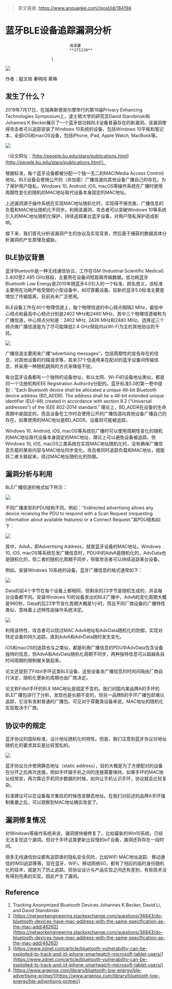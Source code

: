 > 原文链接: https://www.anquanke.com//post/id/184194 


# 蓝牙BLE设备追踪漏洞分析


                                阅读量   
                                **271134**
                            
                        |
                        
                                                                                    



[![](https://p4.ssl.qhimg.com/t01cc97f1d70c4212e7.png)](https://p4.ssl.qhimg.com/t01cc97f1d70c4212e7.png)

作者：殷文旭 秦明闯 黄琳

## 发生了什么？

2019年7月17日，在瑞典斯德哥尔摩举行的第19届Privacy Enhancing Technologies Symposium上，波士顿大学的研究员David Starobinski和Johannes K Becker展示了一个蓝牙低功耗BLE设备普遍存在的新漏洞。该漏洞使得攻击者可以追踪安装了Windows 10系统的设备，包括Windows 10平板和笔记本，全部iOS和macOS设备，包括iPhone, iPad, Apple Watch, MacBook等。

[![](https://p4.ssl.qhimg.com/t015c677ce91a5ce2c0.png)](https://p4.ssl.qhimg.com/t015c677ce91a5ce2c0.png)

（论文网址：[http://people.bu.edu/staro/publications.html](http://people.bu.edu/staro/publications.html)）

根据标准，每个蓝牙设备都被分配一个独一无二的MAC(Media Access Control)地址。BLE设备会使用公开的（非加密）广播信道向其他设备广播自己的存在。为了保护用户隐私，Windows 10, Android, iOS, macOS等操作系统在广播时使用周期性变化的随机的MAC地址取代设备本身固定的MAC地址。

上述漏洞源于操作系统在实现MAC地址随机化时，实现得不够完美，广播信息的负载和MAC地址随机化不同步。利用该漏洞，攻击者可以突破Windows 10等系统引入的MAC地址随机化保护，持续追踪某台蓝牙设备，对用户隐私保护造成影响。

接下来，我们首先分析该漏洞产生的协议及实现背景，然后基于捕获的数据具体分析漏洞的产生原理及威胁。



## BLE协议背景

蓝牙Bluetooth是一种无线通信协议，工作在ISM (Industrial Scientific Medical) 2.400至2.485 GHz频段，主要用在设备间短距离传输数据。低功耗蓝牙Bluetooth Low Energy是2010年随蓝牙4.0引入的一个标准，顾名思义，该标准主要用在功耗严格受限的小型设备中，如可穿戴设备。较新的蓝牙5.0标准主要是增加了传输距离，目前尚未广泛使用。

BLE设备工作在40个物理信道上，每个物理信道的中心频点相隔2 MHz，最低中心频点和最高中心频点分别是2402 MHz和2480 MHz。其中三个物理信道被称为广播信道，中心频点分别是：2402 MHz, 2426 MHz和2480 MHz。选择这三个频点做广播信道是为了尽可能降低2.4 GHz频段内以Wi-Fi为主的其他协议的干扰。

[![](https://p1.ssl.qhimg.com/t010547a429719bcf55.png)](https://p1.ssl.qhimg.com/t010547a429719bcf55.png)

广播信道主要用来广播“advertising messages”，包括周期性的宣告存在的信息，对其他设备的扫描请求等。其余37个信道用来在配对的蓝牙设备间传输信息，并采用一种随机跳频的方式来降低干扰。

每台蓝牙设备都有一个独特的设备地址，和以太网、Wi-Fi的设备地址类似，都是同一个注册机构IEEE Registration Authority分配的。蓝牙标准5.0的第一卷中提到：“Each Bluetooth device shall be allocated a unique 48-bit Bluetooth device address (BD_ADDR). The address shall be a 48-bit extended unique identifier (EUI-48) created in accordance with section 8.2 (“Universal addresses”) of the IEEE 802-2014 standard.” 理论上，BD_ADDR在设备的生命周期中是固定的，而且设备在工作时会使用公开的广播信道向其他设备广播自己的存在，如果使用的MAC地址是BD_ADDR，设备则可能被追踪。

Windows 10, Android, iOS, macOS等系统在广播时可以使用周期性变化的随机的MAC地址取代设备本身固定的MAC地址，理论上可以避免设备被追踪。但Windows 10, iOS, macOS三类系统在实现MAC地址随机化时，没有确保广播信息负载的某些内容与MAC地址同步变化，攻击者同时追踪负载和MAC地址，就能将二者关联起来，绕过MAC地址随机化的防御。



## 漏洞分析与利用

BLE广播信道的格式如下所示：

[![](https://p5.ssl.qhimg.com/t015a7cb356d80d39c5.png)](https://p5.ssl.qhimg.com/t015a7cb356d80d39c5.png)

不同广播类型的PDU结构不同。例如：“Indirected advertising allows any device receiving the PDU to respond with a Scan Request (requesting information about available features) or a Connect Request.”其PDU结构如下：

[![](https://p1.ssl.qhimg.com/t01f79dafc89c09ed68.png)](https://p1.ssl.qhimg.com/t01f79dafc89c09ed68.png)

其中，AdvA，即Advertising Address，就是蓝牙设备的MAC地址。Windows 10, iOS, macOS等系统在发广播信息时，PDU中的AdvA是随机化的，AdvData也是随机化的，但二者的随机化周期不同步，导致攻击者可以持续追踪某台设备。

例如，安装Windows 10系统的设备，蓝牙广播信息的格式通常如下：

[![](https://p3.ssl.qhimg.com/t01c1e27d7b7749ca5a.png)](https://p3.ssl.qhimg.com/t01c1e27d7b7749ca5a.png)

Data的前4个字节在每个设备上都相同，但剩余的23字节是随机生成的，并且每台设备都不同。安装Windows 10的设备发出的BLE广播中，AdvA的变化周期大概是960秒，Data的后23字节变化周期大概是1小时，而且不同厂商设备的广播特性类似，意味着上述特性由操作系统决定。

[![](https://p4.ssl.qhimg.com/t0169a609476fb5a02e.png)](https://p4.ssl.qhimg.com/t0169a609476fb5a02e.png)

利用该特性，攻击者可以绕过MAC AdvA地址和AdvData随机化的防御，实现对特定设备的持久追踪，直到AdvA和AdvData随时发生变化。

iOS和macOS的追踪也与之类似，都是利用广播信息的PDU中AdvData包含设备独特的信息，但AdvA和AdvData随机化周期不同步，两种独特信息可以超越各自时间周期的限制被关联起来。

论文还提到了Fitbit手环这类BLE设备，这些设备发广播信息的时间间隔由厂商自行决定，随机化更新的周期也由厂商决定。

论文称Fitbit手环的BLE MAC地址是固定不变的。我们对国内某品牌A的手环的BLE广播包进行了分析，发现也是长期不变的。但另一品牌B的手环广播包却难以追踪，它没有发射普通的广播包。可见对于穿戴类设备来说，MAC地址的随机化实现取决于厂商。



## 协议中的规定

蓝牙协议的国际标准，设计地址随机化的特性。但是，我们注意到蓝牙协议对地址随机化的要求其实是比较宽松的。

[![](https://p1.ssl.qhimg.com/t014ec4064583317d48.png)](https://p1.ssl.qhimg.com/t014ec4064583317d48.png)

蓝牙协议允许使用静态地址（static address），目的大概是为了方便配对的设备在分开之后再次连接。例如手环跟手机之间的连接需要保持，如果手环的MAC地址经常变，再次靠近手机同步数据的时候，如何让手机认识手环，协议就会比较复杂。

标准建议可以在设备每次重启的时候改变静态地址。在我们对前述的品牌A手环强制重置之后，可以观察到MAC地址确实改变了。



## 漏洞修复情况

对Windows等操作系统来说，漏洞很快被修复了。比如最新的Win10系统，已经无法复现这个漏洞。但对于手环这类更新比较慢的IoT设备，漏洞还将存在一段时间。

很多无线通信协议都有追踪类的隐私安全风险，比如WiFi MAC地址追踪、移动通信的IMSI追踪等等。现在蓝牙、WiFi、移动网络5G，都有了相应的临时身份随机化的技术，就是为了防止追踪。但协议设计与产品实现之间还有差别，有些技术没有得到完美的实现，因此产生了漏洞。



## Reference
1. Tracking Anonymized Bluetooth Devices Johannes K Becker, David Li, and David Starobinski
1. [https://networkengineering.stackexchange.com/questions/36843/do-bluetooth-devices-have-mac-address-with-the-same-specification-as-the-mac-add/46262](https://networkengineering.stackexchange.com/questions/36843/do-bluetooth-devices-have-mac-address-with-the-same-specification-as-the-mac-add/46262)
1. [https://www.zdnet.com/article/bluetooth-vulnerability-can-be-exploited-to-track-and-id-iphone-smartwatch-microsoft-tablet-users/](https://www.zdnet.com/article/bluetooth-vulnerability-can-be-exploited-to-track-and-id-iphone-smartwatch-microsoft-tablet-users/)
1. [https://www.argenox.com/library/bluetooth-low-energy/ble-advertising-primer/](https://www.argenox.com/library/bluetooth-low-energy/ble-advertising-primer/)